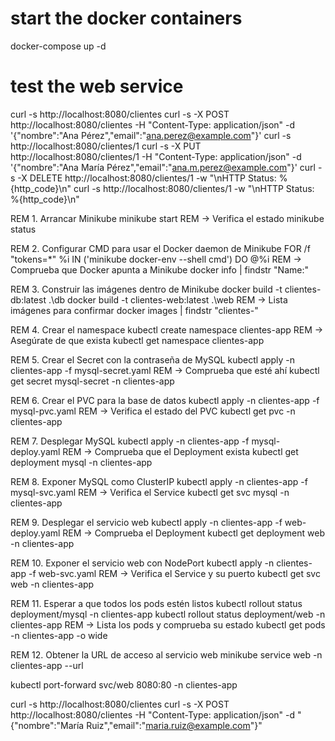 
# start the docker containers
docker-compose up -d

# test the web service
curl -s http://localhost:8080/clientes
curl -s -X POST http://localhost:8080/clientes -H "Content-Type: application/json" -d '{"nombre":"Ana Pérez","email":"ana.perez@example.com"}'
curl -s http://localhost:8080/clientes/1
curl -s -X PUT http://localhost:8080/clientes/1 -H "Content-Type: application/json" -d '{"nombre":"Ana María Pérez","email":"ana.m.perez@example.com"}'
curl -s -X DELETE http://localhost:8080/clientes/1 -w "\nHTTP Status: %{http_code}\n"
curl -s http://localhost:8080/clientes/1 -w "\nHTTP Status: %{http_code}\n"


REM 1. Arrancar Minikube
minikube start
REM → Verifica el estado
minikube status

REM 2. Configurar CMD para usar el Docker daemon de Minikube
FOR /f "tokens=*" %i IN ('minikube docker-env --shell cmd') DO @%i
REM → Comprueba que Docker apunta a Minikube
docker info | findstr "Name:"

REM 3. Construir las imágenes dentro de Minikube
docker build -t clientes-db:latest .\db
docker build -t clientes-web:latest .\web
REM → Lista imágenes para confirmar
docker images | findstr "clientes-"

REM 4. Crear el namespace
kubectl create namespace clientes-app
REM → Asegúrate de que exista
kubectl get namespace clientes-app

REM 5. Crear el Secret con la contraseña de MySQL
kubectl apply -n clientes-app -f mysql-secret.yaml
REM → Comprueba que esté ahí
kubectl get secret mysql-secret -n clientes-app

REM 6. Crear el PVC para la base de datos
kubectl apply -n clientes-app -f mysql-pvc.yaml
REM → Verifica el estado del PVC
kubectl get pvc -n clientes-app

REM 7. Desplegar MySQL
kubectl apply -n clientes-app -f mysql-deploy.yaml
REM → Comprueba que el Deployment exista
kubectl get deployment mysql -n clientes-app

REM 8. Exponer MySQL como ClusterIP
kubectl apply -n clientes-app -f mysql-svc.yaml
REM → Verifica el Service
kubectl get svc mysql -n clientes-app

REM 9. Desplegar el servicio web
kubectl apply -n clientes-app -f web-deploy.yaml
REM → Comprueba el Deployment
kubectl get deployment web -n clientes-app

REM 10. Exponer el servicio web con NodePort
kubectl apply -n clientes-app -f web-svc.yaml
REM → Verifica el Service y su puerto
kubectl get svc web -n clientes-app

REM 11. Esperar a que todos los pods estén listos
kubectl rollout status deployment/mysql -n clientes-app
kubectl rollout status deployment/web -n clientes-app
REM → Lista los pods y comprueba su estado
kubectl get pods -n clientes-app -o wide

REM 12. Obtener la URL de acceso al servicio web
minikube service web -n clientes-app --url



kubectl port-forward svc/web 8080:80 -n clientes-app

curl -s http://localhost:8080/clientes
curl -s -X POST http://localhost:8080/clientes -H "Content-Type: application/json" -d "{\"nombre\":\"María Ruiz\",\"email\":\"maria.ruiz@example.com\"}"
